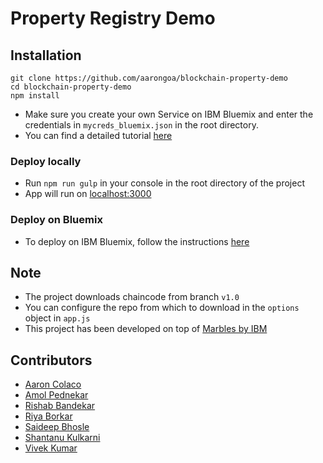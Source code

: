 # Property Registry Demo


## Installation

```console
git clone https://github.com/aarongoa/blockchain-property-demo
cd blockchain-property-demo
npm install
```

* Make sure you create your own Service on IBM Bluemix and enter the credentials in `mycreds_bluemix.json` in the root directory.
* You can find a detailed tutorial [here](https://github.com/aarongoa/marbles/blob/master/docs/use_bluemix_hyperledger.md)

### Deploy locally
* Run `npm run gulp` in your console in the root directory of the project
* App will run on [localhost:3000](http://localhost:3000)

### Deploy on Bluemix
* To deploy on IBM Bluemix, follow the instructions [here](https://github.com/aarongoa/marbles/blob/master/docs/host_marbles_bluemix.md)

## Note
* The project downloads chaincode from branch `v1.0`
* You can configure the repo from which to download in the `options` object in `app.js`
* This project has been developed on top of [Marbles by IBM](https://github.com/IBM-Blockchain/marbles)


## Contributors
* [Aaron Colaco](https://github.com/aarongoa)
* [Amol Pednekar](https://github.com/amolpednekar)
* [Rishab Bandekar](https://github.com/haxreo5)
* [Riya Borkar](https://github.com/riyaborkar)
* [Saideep Bhosle](https://github.com/bhosle)
* [Shantanu Kulkarni](https://github.com/shantanu3637)
* [Vivek Kumar](https://github.com/vivek-26)
